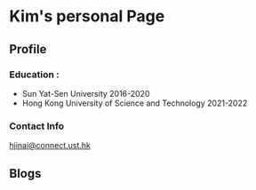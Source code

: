 # Kim's personal Page
## Profile

### Education :

* Sun Yat-Sen University 2016-2020
* Hong Kong University of Science and Technology 2021-2022

### Contact Info

hjinai@connect.ust.hk



## Blogs


